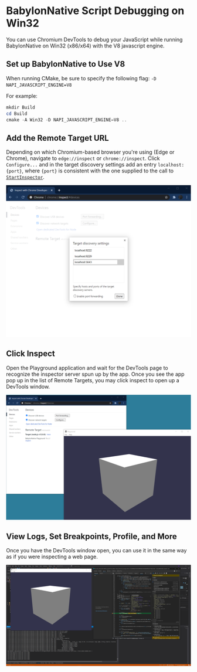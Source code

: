 # BabylonNative Script Debugging on Win32
You can use Chromium DevTools to debug your JavaScript while running BabylonNative on Win32 (x86/x64) with the V8 javascript engine.

## Set up BabylonNative to Use V8
When running CMake, be sure to specify the following flag:
`-D NAPI_JAVASCRIPT_ENGINE=V8`

For example:
```powershell
mkdir Build
cd Build
cmake -A Win32 -D NAPI_JAVASCRIPT_ENGINE=V8 ..
```

## Add the Remote Target URL
Depending on which Chromium-based browser you're using (Edge or Chrome), navigate to `edge://inspect` or `chrome://inspect`.
Click `Configure...` and in the target discovery settings add an entry `localhost:{port}`, where `{port}` is consistent with the one supplied to the call to [`StartInspector`](https://github.com/BabylonJS/BabylonNative/blob/2db465f5569d8eb833245a41030c5219cfa3fe59/Apps/Playground/Win32/App.cpp#L141-L144).

![Target discovery settings](Images/DevTools/chrome-targets.png)

## Click Inspect
Open the Playground application and wait for the DevTools page to recognize the inspector server spun up by the app. Once you see the app pop up in the list of Remote Targets, you may click inspect to open up a DevTools window.

![Ready to inspect](Images/DevTools/chrome-playground.png)

## View Logs, Set Breakpoints, Profile, and More
Once you have the DevTools window open, you can use it in the same way as if you were inspecting a web page.

![DevTools window](Images/DevTools/devtools-breakpoint.png)
